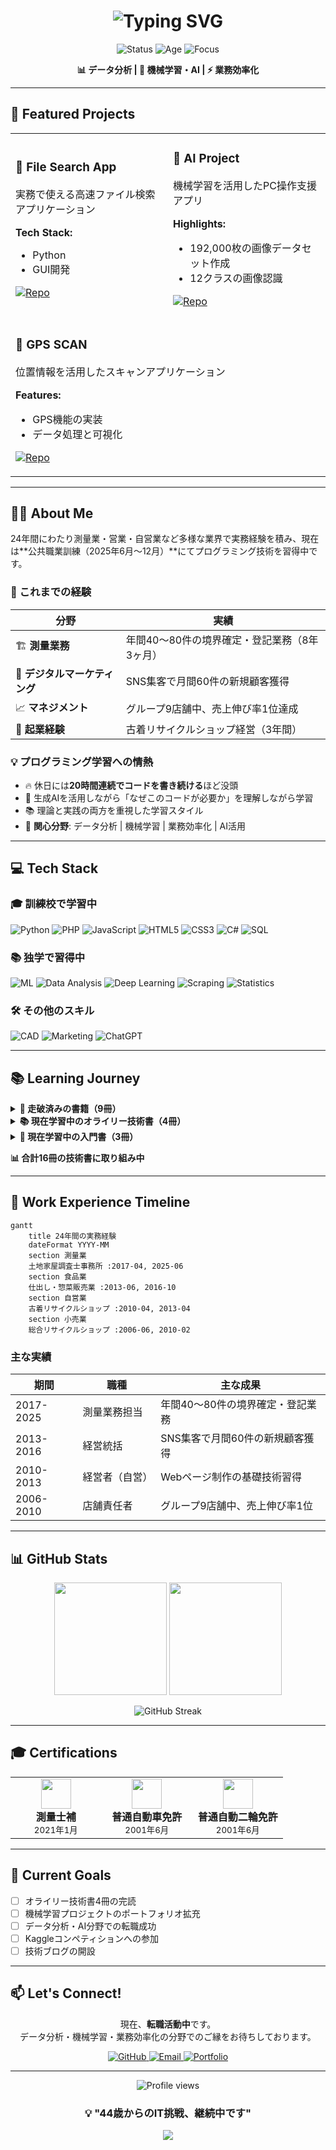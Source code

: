 <h1 align="center">
  <img src="https://readme-typing-svg.herokuapp.com?font=Fira+Code&size=32&duration=2800&pause=2000&color=2E9EF7&center=true&vCenter=true&width=940&lines=Hi+%F0%9F%91%8B+I'm+Daisuke+Ikeda;44%E6%AD%B3%E3%81%8B%E3%82%89IT%E6%A5%AD%E7%95%8C%E3%81%AB%E6%8C%91%E6%88%A6%E4%B8%AD" alt="Typing SVG" />
</h1>

<p align="center">
  <img src="https://img.shields.io/badge/%F0%9F%9F%A2%20Status-Seeking%20Job%20Opportunities-success?style=for-the-badge" alt="Status"/>
  <img src="https://img.shields.io/badge/Age-44-blue?style=for-the-badge" alt="Age"/>
  <img src="https://img.shields.io/badge/Focus-Data%20Analysis%20%7C%20ML%20%7C%20Automation-orange?style=for-the-badge" alt="Focus"/>
</p>

<p align="center">
  <b>📊 データ分析 | 🤖 機械学習・AI | ⚡ 業務効率化</b>
</p>

---

## 🚀 Featured Projects

<table>
<tr>
<td width="50%">

### 📁 File Search App
実務で使える高速ファイル検索アプリケーション

**Tech Stack:**
- Python
- GUI開発

[![Repo](https://img.shields.io/badge/View%20Repository-181717?style=for-the-badge&logo=github)](https://github.com/YOUR_USERNAME/file-search-app)

</td>
<td width="50%">

### 🤖 AI Project
機械学習を活用したPC操作支援アプリ

**Highlights:**
- 192,000枚の画像データセット作成
- 12クラスの画像認識

[![Repo](https://img.shields.io/badge/View%20Repository-181717?style=for-the-badge&logo=github)](https://github.com/YOUR_USERNAME/AI)

</td>
</tr>
<tr>
<td width="50%" colspan="2">

### 📍 GPS SCAN
位置情報を活用したスキャンアプリケーション

**Features:**
- GPS機能の実装
- データ処理と可視化

[![Repo](https://img.shields.io/badge/View%20Repository-181717?style=for-the-badge&logo=github)](https://github.com/YOUR_USERNAME/GPSSCAN)

</td>
</tr>
</table>

---

## 👨‍💻 About Me

24年間にわたり測量業・営業・自営業など多様な業界で実務経験を積み、現在は**公共職業訓練（2025年6月〜12月）**にてプログラミング技術を習得中です。

### 💼 これまでの経験

| 分野 | 実績 |
|------|------|
| 🏗️ **測量業務** | 年間40〜80件の境界確定・登記業務（8年3ヶ月） |
| 📱 **デジタルマーケティング** | SNS集客で月間60件の新規顧客獲得 |
| 📈 **マネジメント** | グループ9店舗中、売上伸び率1位達成 |
| 💼 **起業経験** | 古着リサイクルショップ経営（3年間） |

### 💡 プログラミング学習への情熱

- 🔥 休日には**20時間連続でコードを書き続ける**ほど没頭
- 🤖 生成AIを活用しながら「なぜこのコードが必要か」を理解しながら学習
- 📚 理論と実践の両方を重視した学習スタイル
- 🎯 **関心分野**: データ分析 | 機械学習 | 業務効率化 | AI活用

---

## 💻 Tech Stack

### 🎓 訓練校で学習中
<p>
  <img src="https://img.shields.io/badge/Python-3776AB?style=for-the-badge&logo=python&logoColor=white" alt="Python"/>
  <img src="https://img.shields.io/badge/PHP-777BB4?style=for-the-badge&logo=php&logoColor=white" alt="PHP"/>
  <img src="https://img.shields.io/badge/JavaScript-F7DF1E?style=for-the-badge&logo=javascript&logoColor=black" alt="JavaScript"/>
  <img src="https://img.shields.io/badge/HTML5-E34F26?style=for-the-badge&logo=html5&logoColor=white" alt="HTML5"/>
  <img src="https://img.shields.io/badge/CSS3-1572B6?style=for-the-badge&logo=css3&logoColor=white" alt="CSS3"/>
  <img src="https://img.shields.io/badge/C%23-239120?style=for-the-badge&logo=c-sharp&logoColor=white" alt="C#"/>
  <img src="https://img.shields.io/badge/SQL-4479A1?style=for-the-badge&logo=mysql&logoColor=white" alt="SQL"/>
</p>

### 📚 独学で習得中
<p>
  <img src="https://img.shields.io/badge/Machine%20Learning-FF6F00?style=for-the-badge&logo=tensorflow&logoColor=white" alt="ML"/>
  <img src="https://img.shields.io/badge/Data%20Analysis-013243?style=for-the-badge&logo=pandas&logoColor=white" alt="Data Analysis"/>
  <img src="https://img.shields.io/badge/Deep%20Learning-FF6F00?style=for-the-badge&logo=pytorch&logoColor=white" alt="Deep Learning"/>
  <img src="https://img.shields.io/badge/Web%20Scraping-3776AB?style=for-the-badge&logo=python&logoColor=white" alt="Scraping"/>
  <img src="https://img.shields.io/badge/Statistics-4285F4?style=for-the-badge&logo=google-analytics&logoColor=white" alt="Statistics"/>
</p>

### 🛠️ その他のスキル
<p>
  <img src="https://img.shields.io/badge/CAD-0696D7?style=for-the-badge&logo=autodesk&logoColor=white" alt="CAD"/>
  <img src="https://img.shields.io/badge/Digital%20Marketing-4285F4?style=for-the-badge&logo=google&logoColor=white" alt="Marketing"/>
  <img src="https://img.shields.io/badge/ChatGPT-00A67E?style=for-the-badge&logo=openai&logoColor=white" alt="ChatGPT"/>
</p>

---

## 📚 Learning Journey

<details>
<summary><b>📖 走破済みの書籍（9冊）</b></summary>

### 基礎固めとして読破
- ✅ Python 1年生 - 基礎構文・変数・関数
- ✅ Python 2年生 スクレイピング - Beautiful Soup・requests
- ✅ Python 2年生 データ分析 - pandas・matplotlib
- ✅ Python 3年生 機械学習 - scikit-learn入門
- ✅ Python 3年生 ディープラーニング - ニューラルネットワーク入門
- ✅ データサイエンス 1年生 - データ分析の基礎
- ✅ SQL 1年生 - データベース基礎
- ✅ JavaScript 1年生 - Web開発の基礎
- ✅ ChatGPTプログラミング 1年生 - AI活用の基礎

</details>

<details>
<summary><b>📚 現在学習中のオライリー技術書（4冊）</b></summary>

### より実践的な技術習得のため
- 🔄 入門 Python 3
- 🔄 Pythonではじめる機械学習
- 🔄 退屈なことはPythonにやらせよう
- 🔄 ゼロから作るDeep Learning

</details>

<details>
<summary><b>📖 現在学習中の入門書（3冊）</b></summary>

### 幅広い技術の習得
- 🔄 Java 1年生
- 🔄 Python 2年生 アプリ開発の仕組み
- 🔄 AWS 1年生 クラウドのしくみ

</details>

**📊 合計16冊の技術書に取り組み中**

---

## 💼 Work Experience Timeline

```mermaid
gantt
    title 24年間の実務経験
    dateFormat YYYY-MM
    section 測量業
    土地家屋調査士事務所 :2017-04, 2025-06
    section 食品業
    仕出し・惣菜販売業 :2013-06, 2016-10
    section 自営業
    古着リサイクルショップ :2010-04, 2013-04
    section 小売業
    総合リサイクルショップ :2006-06, 2010-02
```

### 主な実績
| 期間 | 職種 | 主な成果 |
|------|------|----------|
| 2017-2025 | 測量業務担当 | 年間40〜80件の境界確定・登記業務 |
| 2013-2016 | 経営統括 | SNS集客で月間60件の新規顧客獲得 |
| 2010-2013 | 経営者（自営） | Webページ制作の基礎技術習得 |
| 2006-2010 | 店舗責任者 | グループ9店舗中、売上伸び率1位 |

---

## 📊 GitHub Stats

<p align="center">
  <img height="180em" src="https://github-readme-stats.vercel.app/api?username=YOUR_USERNAME&show_icons=true&theme=tokyonight&include_all_commits=true&count_private=true"/>
  <img height="180em" src="https://github-readme-stats.vercel.app/api/top-langs/?username=YOUR_USERNAME&layout=compact&langs_count=8&theme=tokyonight"/>
</p>

<p align="center">
  <img src="https://github-readme-streak-stats.herokuapp.com/?user=YOUR_USERNAME&theme=tokyonight" alt="GitHub Streak"/>
</p>

---

## 🎓 Certifications

<table>
  <tr>
    <td align="center" width="33%">
      <img src="https://img.icons8.com/color/96/000000/survey.png" width="48"/>
      <br><b>測量士補</b>
      <br><sub>2021年1月</sub>
    </td>
    <td align="center" width="33%">
      <img src="https://img.icons8.com/color/96/000000/car.png" width="48"/>
      <br><b>普通自動車免許</b>
      <br><sub>2001年6月</sub>
    </td>
    <td align="center" width="33%">
      <img src="https://img.icons8.com/color/96/000000/motorcycle.png" width="48"/>
      <br><b>普通自動二輪免許</b>
      <br><sub>2001年6月</sub>
    </td>
  </tr>
</table>

---

## 🎯 Current Goals

- [ ] オライリー技術書4冊の完読
- [ ] 機械学習プロジェクトのポートフォリオ拡充
- [ ] データ分析・AI分野での転職成功
- [ ] Kaggleコンペティションへの参加
- [ ] 技術ブログの開設

---

## 📫 Let's Connect!

<p align="center">
  現在、<b>転職活動中</b>です。<br>
  データ分析・機械学習・業務効率化の分野でのご縁をお待ちしております。
</p>

<p align="center">
  <a href="https://github.com/YOUR_USERNAME">
    <img src="https://img.shields.io/badge/GitHub-181717?style=for-the-badge&logo=github&logoColor=white" alt="GitHub"/>
  </a>
  <a href="mailto:d.i.a.0101@gmail.com">
    <img src="https://img.shields.io/badge/Email-D14836?style=for-the-badge&logo=gmail&logoColor=white" alt="Email"/>
  </a>
  <a href="https://YOUR_USERNAME.github.io">
    <img src="https://img.shields.io/badge/Portfolio-4285F4?style=for-the-badge&logo=google-chrome&logoColor=white" alt="Portfolio"/>
  </a>
</p>

---

<p align="center">
  <img src="https://komarev.com/ghpvc/?username=YOUR_USERNAME&color=blueviolet&style=for-the-badge" alt="Profile views"/>
</p>

<h3 align="center">💡 "44歳からのIT挑戦、継続中です"</h3>

<p align="center">
  <img src="https://capsule-render.vercel.app/api?type=waving&color=gradient&height=100&section=footer"/>
</p>
